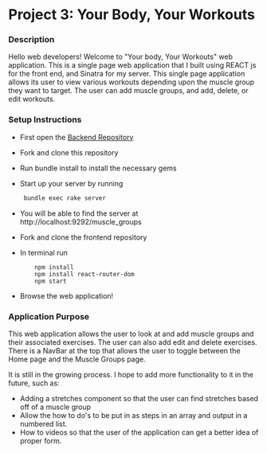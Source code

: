 # Project 3: Your Body, Your Workouts #

### Description ###

Hello web developers! Welcome to "Your body, Your Workouts" web application. This is a single page web application that I built using REACT js for the front end, and Sinatra for my server. This single page application allows its user to view various workouts depending upon the muscle group they want to target. The user can add muscle groups, and add, delete, or edit workouts.

### Setup Instructions ###

* First open the [Backend Repository](https://github.com/samanthamarberger/phase-3-sinatra-react-project)
* Fork and clone this repository
* Run bundle install to install the necessary gems
* Start up your server by running 
     ```bash
      bundle exec rake server 
* You will be able to find the server at 
      http://localhost:9292/muscle_groups

* Fork and clone the frontend repository 
* In terminal run 
    ```
        npm install
        npm install react-router-dom
        npm start
    ```
* Browse the web application! 

### Application Purpose ###
This web application allows the user to look at and add muscle groups and their associated exercises. The user can also add edit and delete exercises. There is a NavBar at the top that allows the user to toggle between the Home page and the Muscle Groups page.

It is still in the growing process. I hope to add more functionality to it in the future, such as:
* Adding a stretches component so that the user can find stretches based off of a muscle group
* Allow the how to do's to be put in as steps in an array and output in a numbered list.
* How to videos so that the user of the application can get a better idea of proper form.

